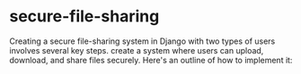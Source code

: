 # secure-file-sharing
Creating a secure file-sharing system in Django with two types of users involves several key steps. create a system where users can upload, download, and share files securely. Here's an outline of how to implement it:

